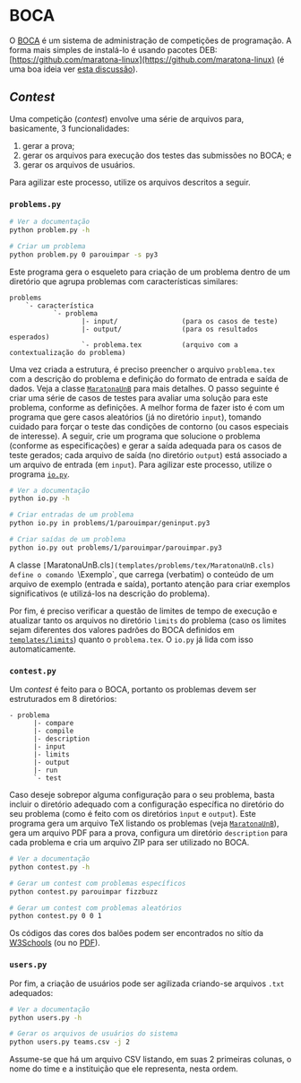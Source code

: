 # BOCA #

O [BOCA](http://www.ime.usp.br/~cassio/boca/) é um sistema de administração de competições de programação. A forma mais simples de instalá-lo é usando pacotes DEB: [https://github.com/maratona-linux](https://github.com/maratona-linux) (é uma boa ideia ver [esta discussão](https://groups.google.com/forum/#!msg/boca-users/W2x3lRivUWs/F-S9CIrjAQAJ)).

## _Contest_ ##

Uma competição (_contest_) envolve uma série de arquivos para, basicamente, 3 funcionalidades:

1. gerar a prova;
2. gerar os arquivos para execução dos testes das submissões no BOCA; e
3. gerar os arquivos de usuários.

Para agilizar este processo, utilize os arquivos descritos a seguir.

### `problems.py` ###

```bash
# Ver a documentação
python problem.py -h

# Criar um problema
python problem.py 0 parouimpar -s py3
```

Este programa gera o esqueleto para criação de um problema dentro de um diretório que agrupa problemas com características similares:

```
problems
    `- característica
           `- problema
                  |- input/                (para os casos de teste)
                  |- output/               (para os resultados esperados)
                  `- problema.tex          (arquivo com a contextualização do problema)
```
Uma vez criada a estrutura, é preciso preencher o arquivo `problema.tex` com a descrição do problema e definição do formato de entrada e saída de dados. Veja a classe [`MaratonaUnB`](templates/problems/tex/MaratonaUnB.cls) para mais detalhes. O passo seguinte é criar uma série de casos de testes para avaliar uma solução para este problema, conforme as definições. A melhor forma de fazer isto é com um programa que gere casos aleatórios (já no diretório `input`), tomando cuidado para forçar o teste das condições de contorno (ou casos especiais de interesse). A seguir, crie um programa que solucione o problema (conforme as especificações) e gerar a saída adequada para os casos de teste gerados; cada arquivo de saída (no diretório `output`) está associado a um arquivo de entrada (em `input`). Para agilizar este processo, utilize o programa [`io.py`](io.py).

```bash
# Ver a documentação
python io.py -h

# Criar entradas de um problema
python io.py in problems/1/parouimpar/geninput.py3

# Criar saídas de um problema
python io.py out problems/1/parouimpar/parouimpar.py3
```

A classe `[`MaratonaUnB.cls`](templates/problems/tex/MaratonaUnB.cls) define o comando `\Exemplo`, que carrega (verbatim) o conteúdo de um arquivo de exemplo (entrada e saída), portanto atenção para criar exemplos significativos (e utilizá-los na descrição do problema).

Por fim, é preciso verificar a questão de limites de tempo de execução e atualizar tanto os arquivos no diretório `limits` do problema (caso os limites sejam diferentes dos valores padrões do BOCA definidos em [`templates/limits`](templates/limits)) quanto o `problema.tex`. O `io.py` já lida com isso automaticamente.

### `contest.py` ###

Um _contest_ é feito para o BOCA, portanto os problemas devem ser estruturados em 8 diretórios:

```
- problema
      |- compare
      |- compile
      |- description
      |- input
      |- limits
      |- output
      |- run
      `- test
```

Caso deseje sobrepor alguma configuração para o seu problema, basta incluir o diretório adequado com a configuração específica no diretório do seu problema (como é feito com os diretórios `ìnput` e `output`). Este programa gera um arquivo TeX listando os problemas (veja [`MaratonaUnB`](templates/problems/tex/MaratonaUnB.cls)), gera um arquivo PDF para a prova, configura um diretório `description` para cada problema e cria um arquivo ZIP para ser utilizado no BOCA.

```bash
# Ver a documentação
python contest.py -h

# Gerar um contest com problemas específicos
python contest.py parouimpar fizzbuzz

# Gerar um contest com problemas aleatórios
python contest.py 0 0 1
```

Os códigos das cores dos balões podem ser encontrados no sítio da [W3Schools](http://www.w3schools.com/colors/colors_hex.asp) (ou no [PDF](doc/balloon_colors.pdf)).


### `users.py` ###

Por fim, a criação de usuários pode ser agilizada criando-se arquivos `.txt` adequados:

```bash
# Ver a documentação
python users.py -h

# Gerar os arquivos de usuários do sistema
python users.py teams.csv -j 2
```

Assume-se que há um arquivo CSV listando, em suas 2 primeiras colunas, o nome do time e a instituição que ele representa, nesta ordem.
